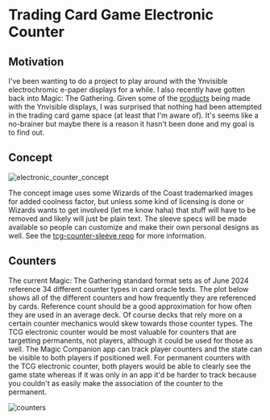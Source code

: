 # Trading Card Game Electronic Counter

## Motivation

I've been wanting to do a project to play around with the Ynvisible electrochromic e-paper displays for a while. I also recently have gotten back into Magic: The Gathering. Given some of the [products](https://www.ynvisible.com/news-inspiration/smart-expiry-date-label) being made with the Ynvisible displays, I was surprised that nothing had been attempted in the trading card game space (at least that I'm aware of). It's seems like a no-brainer but maybe there is a reason it hasn't been done and my goal is to find out.

## Concept

![electronic_counter_concept](https://github.com/groundst8/tcg-counter/assets/53413353/7b87b772-639f-45e6-b7d9-5978f38ef246)

The concept image uses some Wizards of the Coast trademarked images for added coolness factor, but unless some kind of licensing is done or Wizards wants to get involved (let me know haha) that stuff will have to be removed and likely will just be plain text. The sleeve specs will be made available so people can customize and make their own personal designs as well. See the [tcg-counter-sleeve repo](https://github.com/groundst8/tcg-counter-sleeve) for more information.

## Counters

The current Magic: The Gathering standard format sets as of June 2024 reference 34 different counter types in card oracle texts. The plot below shows all of the different counters and how frequently they are referenced by cards. Reference count should be a good approximation for how often they are used in an average deck. Of course decks that rely more on a certain counter mechanics would skew towards those counter types. The TCG electronic counter would be most valuable for counters that are targetting permanents, not players, although it could be used for those as well. The Magic Companion app can track player counters and the state can be visible to both players if positioned well. For permanent counters with the TCG electronic counter, both players would be able to clearly see the game state whereas if it was only in an app it'd be harder to track because you couldn't as easily make the association of the counter to the permanent.

![counters](https://github.com/groundst8/tcg-counter/assets/53413353/880584e1-5675-405d-9045-b512589066c1)
